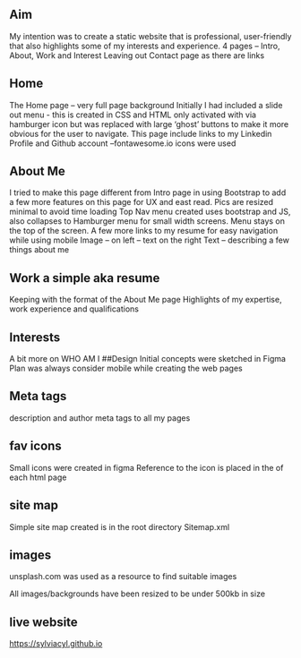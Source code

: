 ## Aim
My intention was to create a static website that is professional, user-friendly that also highlights some of my interests and experience.
4 pages – Intro, About, Work and Interest
Leaving out Contact page as there are links
## Home 
The Home page – very full page background
Initially I had included a slide out menu - this is created in CSS and HTML only activated with via hamburger icon but was replaced with large ‘ghost’ buttons to make it more obvious for the user to navigate.
This page include links to my Linkedin Profile and Github account –fontawesome.io icons were used

## About Me
I tried to make this page different from Intro page in using Bootstrap to add a few more features on this page for UX and east read.
Pics are resized minimal to avoid time loading
Top Nav menu created uses bootstrap and JS, also collapses to Hamburger menu for small width screens.  Menu stays on the top of the screen.
A few more links to my resume for easy navigation while using mobile
Image – on left – text on the right
Text – describing a few things about me

## Work a simple aka resume
Keeping with the format of the About Me page
Highlights of my expertise,  work experience and qualifications
## Interests
A bit more on WHO AM I
##Design
Initial concepts were sketched in Figma  
Plan was always consider mobile while creating the web pages

## Meta tags
description and author meta tags to all my pages

## fav icons
Small icons were created in figma
Reference to the icon is placed in the <head>of each html page

## site map
Simple site map created is in the root directory
Sitemap.xml

## images 
unsplash.com was used as a resource to find suitable images

All images/backgrounds have been resized to be under 500kb in size


## live website
https://sylviacyl.github.io

